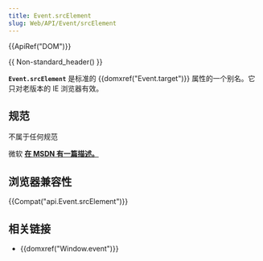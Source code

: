 ```yaml
---
title: Event.srcElement
slug: Web/API/Event/srcElement
---
```


{{ApiRef("DOM")}}

{{ Non-standard_header() }}

**`Event.srcElement`** 是标准的 {{domxref("Event.target")}} 属性的一个别名。它只对老版本的 IE 浏览器有效。

## 规范

不属于任何规范

微软 **[在 MSDN 有一篇描述。](<https://msdn.microsoft.com/en-us/library/ff974945(v=vs.85).aspx>)**

## 浏览器兼容性

{{Compat("api.Event.srcElement")}}

## 相关链接

- {{domxref("Window.event")}}

